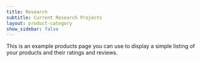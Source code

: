 ```yaml
---
title: Research
subtitle: Current Research Projects
layout: product-category
show_sidebar: false
---
```


This is an example products page you can use to display a simple listing of your products and their ratings and reviews.
